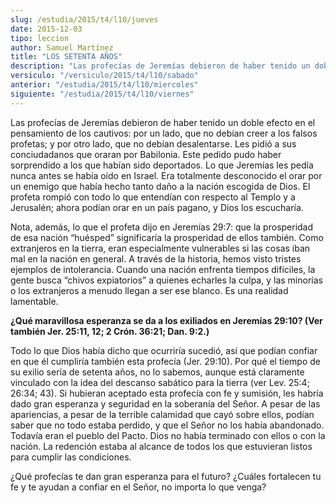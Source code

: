 ```yaml
---
slug: /estudia/2015/t4/l10/jueves
date: 2015-12-03
tipo: leccion
author: Samuel Martínez
title: "LOS SETENTA AÑOS"
description: "Las profecías de Jeremías debieron de haber tenido un doble efecto en el pensamiento de los cautivos: por un lado, que no debían creer a los falsos profetas; y por otro lado, que no debían desalentarse. Les pidió a sus conciudadanos que oraran por Babilonia. Este pedido pudo haber sorprendido a los que habían sido deportados. Lo que Jeremías les pedía nunca antes se había oído en Israel."
versiculo: "/versiculo/2015/t4/l10/sabado"
anterior: "/estudia/2015/t4/l10/miercoles"
siguiente: "/estudia/2015/t4/l10/viernes"
---
```


Las profecías de Jeremías debieron de haber tenido un doble efecto en el pensamiento de los cautivos: por un lado, que no debían creer a los falsos profetas; y por otro lado, que no debían desalentarse. Les pidió a sus conciudadanos que oraran por Babilonia. Este pedido pudo haber sorprendido a los que habían sido deportados. Lo que Jeremías les pedía nunca antes se había oído en Israel. Era totalmente desconocido el orar por un enemigo que había hecho tanto daño a la nación escogida de Dios. El profeta rompió con todo lo que entendían con respecto al Templo y a Jerusalén; ahora podían orar en un país pagano, y Dios los escucharía.

Nota, además, lo que el profeta dijo en Jeremías 29:7: que la prosperidad de esa nación “huésped” significaría la prosperidad de ellos también. Como extranjeros en la tierra, eran especialmente vulnerables si las cosas iban mal en la nación en general. A través de la historia, hemos visto tristes ejemplos de intolerancia. Cuando una nación enfrenta tiempos difíciles, la gente busca “chivos expiatorios” a quienes echarles la culpa, y las minorías o los extranjeros a menudo llegan a ser ese blanco. Es una realidad lamentable.

**¿Qué maravillosa esperanza se da a los exiliados en Jeremías 29:10? (Ver también Jer. 25:11, 12; 2 Crón. 36:21; Dan. 9:2.)**

Todo lo que Dios había dicho que ocurriría sucedió, así que podían confiar en que él cumpliría también esta profecía (Jer. 29:10). Por qué el tiempo de su exilio sería de setenta años, no lo sabemos, aunque está claramente vinculado con la idea del descanso sabático para la tierra (ver Lev. 25:4; 26:34; 43). Si hubieran aceptado esta profecía con fe y sumisión, les habría dado gran esperanza y seguridad en la soberanía del Señor. A pesar de las apariencias, a pesar de la terrible calamidad que cayó sobre ellos, podían saber que no todo estaba perdido, y que el Señor no los había abandonado. Todavía eran el pueblo del Pacto. Dios no había terminado con ellos o con la nación. La redención estaba al alcance de todos los que estuvieran listos para cumplir las condiciones.

¿Qué profecías te dan gran esperanza para el futuro? ¿Cuáles fortalecen tu fe y te ayudan a confiar en el Señor, no importa lo que venga?
